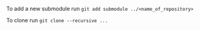 To add a new submodule run ```git add submodule ../<name_of_repository>```

To clone run ```git clone --recursive ...```
